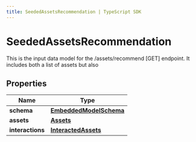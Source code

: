 ```yaml
---
title: SeededAssetsRecommendation | TypeScript SDK
---
```



# SeededAssetsRecommendation

This is the input data model for the /assets/recommend [GET] endpoint. It includes both a list of assets but also 

## Properties

Name | Type
------------ | -------------
**schema** | [**EmbeddedModelSchema**](EmbeddedModelSchema)
**assets** | [**Assets**](Assets)
**interactions** | [**InteractedAssets**](InteractedAssets)


